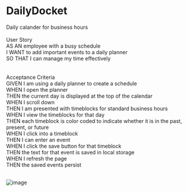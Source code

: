 # DailyDocket
Daily calander for business hours<br>
<br>
User Story <br>
AS AN employee with a busy schedule<br>
I WANT to add important events to a daily planner<br>
SO THAT I can manage my time effectively<br>
<br><br>
Acceptance Criteria<br>
GIVEN I am using a daily planner to create a schedule<br>
WHEN I open the planner<br>
THEN the current day is displayed at the top of the calendar<br>
WHEN I scroll down<br>
THEN I am presented with timeblocks for standard business hours<br>
WHEN I view the timeblocks for that day<br>
THEN each timeblock is color coded to indicate whether it is in the past, present, or future<br>
WHEN I click into a timeblock<br>
THEN I can enter an event<br>
WHEN I click the save button for that timeblock<br>
THEN the text for that event is saved in local storage<br>
WHEN I refresh the page<br>
THEN the saved events persist<br><br>

![image](https://user-images.githubusercontent.com/83424339/124193394-bb75b300-da94-11eb-80c5-2b29daa2a626.png)


